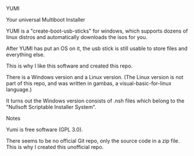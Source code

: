 YUMI

Your universal Multiboot Installer

YUMI is a "create-boot-usb-sticks" for windows, which supports dozens of linux distros and automatically downloads the isos for you.

After YUMI has put an OS on it, the usb stick is still usable to store files and everything else.

This is why I like this software and created this repo.

There is a Windows version and a Linux version. (The Linux version is not part of this repo, and was written in gambas, a visual-basic-for-linux language.)

It turns out the Windows version consists of .nsh files which belong to the "Nullsoft Scriptable Installer System".


Notes

Yumi is free software (GPL 3.0).

There seems to be no official Git repo, only the source code in a zip file. This is why I created this unofficial repo.
